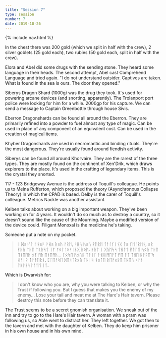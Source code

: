 ```yaml
---
title: "Session 7"
type: session
number: 7
date: 2019-10-26
---
```


{% include nav.html %}

In the chest there was 200 gold (which we split in half with the crew), 2 silver goblets (25 gold each), two rubies (50 gold each, split in half with the crew).

Elora and Abel did some drugs with the sending stone. They heard some language in their heads. The second attempt, Abel cast Comprehend Language and tried again.
"I do not understand outsider. Captives are taken. What is found in the sea is ours. The door they opened."

Siberys Dragon Shard (1000g) was the drug they took. It's used for powering arcane devices (and snorting, apparently).
The Trolanport port police were looking for him for a while. 2000gp for his capture.
We can send a message to Captain Greenbottle through house Sivis.

Eberron Dragonshards can be found all around the Eberron. They are primarily refined into a powder to fuel almost any type of magic. Can be used in place of any component of an equivalent cost. Can be used in the creation of magical items.

Khyber Dragonshards are used in necromantic and binding rituals. They're the most dangerous. They're usually found around fiendish activity.

Siberys can be found all around Khorvaire. They are the rarest of the three types. They are mostly found on the continent of Xen'Drik, which draws explorers to the place. It's used in the crafting of legendary items. This is the crystal they snorted.

117 - 123 Bridgeway Avenue is the address of Toquill's colleague. He points us to Meina Rufferton, which proposed the theory (Asynchronous Collapse Theory) in which the CPAD is based. Delby is the carer of Toquill's colleague.
Metrics Nackle was another assistant.

Kelben talks about working on a big important weapon. They've been working on for 4 years. It wouldn't do so much as to destroy a country, so it doesn't sound like the cause of the Mourning. Maybe a modified version of the device could.
Filigant Monoxal is the medicine he's taking.

Someone put a note on my pocket.

> ᛁ ᛞᛟᚾ'ᛏ ᚴᚾᛟᚹ ᚹᚺᛟ ᚤᛟᚢ ᚨᚱᛖ, ᚹᚺᚤ ᚤᛟᚢ ᚹᛖᚱᛖ ᛏᚨᛚᚴᛁᚾᚷ ᛏᛟ ᚴᛖᛚᛒᛖᚾ, ᛟᚱ ᚹᚺᚤ ᛏᚺᛖ ᛏᚱᚢᛋᛏ ᛁᚠ ᚠᛟᛚᛚᛟᚹᛁᚾᚷ ᚤᛟᚢ. ᛒᚢᛏ ᛁ ᚷᚢᛖᛋᛋ ᛏᚺᚨᛏ ᛗᚨᚴᛖ ᚤᛟᚢ ᛏᚺᛖ ᛖᚾᛖᛗᚤ ᛟᚠ ᛗᚤ ᛖᚾᛖᛗᚤ… ᛚᛟᛋᛖ ᚤᛟᚢᚱ ᛏᚨᛁᛚ ᚨᚾᛞ ᛗᛖᚨᛏ ᛗᛖ ᚨᛏ ᛏᚺᛖ ᚺᚨᚱᛖ'ᛋ ᚺᚨᛁᚱ ᛏᚨᚡᛖᚱᚾ.
>ᛈᛚᛖᚨᛋᛖ ᛞᛖᛋᛏᚱᛟᚤ ᛏᚺᛁᛋ ᚾᛟᛏᛖ ᛒᛖᚠᛟᚱᛖ ᛏᚺᛖᚤ ᚲᚨᚾ ᛏᚱᚨᚾᛋᛚᚨᛏᛖ ᛁᛏ.

Which is Dwarvish for:

> I don't know who you are, why you were talking to Kelben, or why the Trust if following you. But I guess that makes you the enemy of my enemy… Lose your tail and meat me at The Hare's Hair tavern.
> Please destroy this note before they can translate it.

The Trust seems to be a secret gnomish organisation.
We sneak out of the inn and try to go to the Hare's Hair tavern. A woman with a pram was following us, so Able went to distract her. They left together. We got then to the tavern and met with the daughter of Kelben. They do keep him prisoner in his own house and in his own mind.
